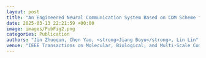 ```yaml
---
layout: post
title: "An Engineered Neural Communication System Based on CDM Scheme for the Internet of Bio-nano Things"
date: 2025-03-13 22:21:59 +00:00
image: images/PubFig2.png
categories: Publication
authors: "Jin Zhuoqun, Chen Yao, <strong>Jiang Boyu</strong>, Lin Lin"
venue: "IEEE Transactions on Molecular, Biological, and Multi-Scale Communications (IF=2.4, JCR Q2)"<br>Minor Revision (Revised Manuscript Submitted)
---
```

